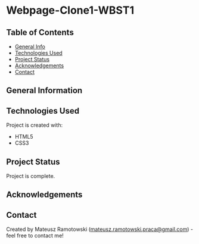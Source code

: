# Webpage-Clone1-WBST1


## Table of Contents
* [General Info](#general-information)
* [Technologies Used](#technologies-used)
* [Project Status](#project-status)
* [Acknowledgements](#acknowledgements)
* [Contact](#contact)
<!-- * [License](#license) -->


## General Information


## Technologies Used
Project is created with:
* HTML5
* CSS3

## Project Status
Project is complete.

## Acknowledgements


## Contact
Created by Mateusz Ramotowski (mateusz.ramotowski.praca@gmail.com) - feel free to contact me!
